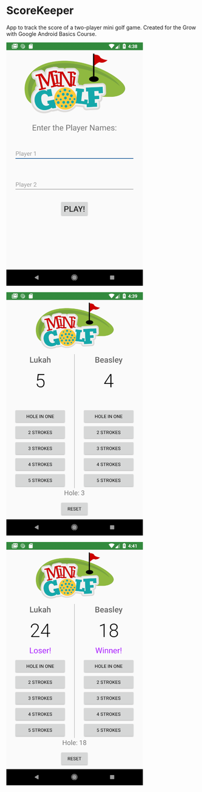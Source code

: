 # ScoreKeeper
App to track the score of a two-player mini golf game. Created for the Grow with Google Android Basics Course.

![start screen](game-start.png)

![ongoing game screen](score-screen.png)

![game over screen](game-over.png)



